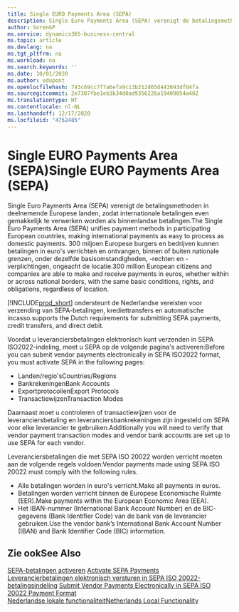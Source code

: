 ```yaml
---
title: Single EURO Payments Area (SEPA)
description: Single Euro Payments Area (SEPA) verenigt de betalingsmethoden in deelnemende Europese landen, zodat internationale betalingen even gemakkelijk te verwerken worden als binnenlandse betalingen.
author: SorenGP
ms.service: dynamics365-business-central
ms.topic: article
ms.devlang: na
ms.tgt_pltfrm: na
ms.workload: na
ms.search.keywords: ''
ms.date: 10/01/2020
ms.author: edupont
ms.openlocfilehash: 743c69cc7f7a6efa9c13b212d65d443693df04fa
ms.sourcegitcommit: 2e7307fbe1eb3b34d0ad9356226a19409054a402
ms.translationtype: HT
ms.contentlocale: nl-NL
ms.lasthandoff: 12/17/2020
ms.locfileid: "4752485"
---
```

# <a name="single-euro-payments-area-sepa"></a><span data-ttu-id="b17bd-103">Single EURO Payments Area (SEPA)</span><span class="sxs-lookup"><span data-stu-id="b17bd-103">Single EURO Payments Area (SEPA)</span></span>
<span data-ttu-id="b17bd-104">Single Euro Payments Area (SEPA) verenigt de betalingsmethoden in deelnemende Europese landen, zodat internationale betalingen even gemakkelijk te verwerken worden als binnenlandse betalingen.</span><span class="sxs-lookup"><span data-stu-id="b17bd-104">The Single Euro Payments Area (SEPA) unifies payment methods in participating European countries, making international payments as easy to process as domestic payments.</span></span> <span data-ttu-id="b17bd-105">300 miljoen Europese burgers en bedrijven kunnen betalingen in euro's verrichten en ontvangen, binnen of buiten nationale grenzen, onder dezelfde basisomstandigheden, -rechten en -verplichtingen, ongeacht de locatie.</span><span class="sxs-lookup"><span data-stu-id="b17bd-105">300 million European citizens and companies are able to make and receive payments in euros, whether within or across national borders, with the same basic conditions, rights, and obligations, regardless of location.</span></span>  

[!INCLUDE[prod_short](../../includes/prod_short.md)] <span data-ttu-id="b17bd-106">ondersteunt de Nederlandse vereisten voor verzending van SEPA-betalingen, krediettransfers en automatische incasso.</span><span class="sxs-lookup"><span data-stu-id="b17bd-106">supports the Dutch requirements for submitting SEPA payments, credit transfers, and direct debit.</span></span>  

<span data-ttu-id="b17bd-107">Voordat u leveranciersbetalingen elektronisch kunt verzenden in SEPA ISO2022-indeling, moet u SEPA op de volgende pagina's activeren:</span><span class="sxs-lookup"><span data-stu-id="b17bd-107">Before you can submit vendor payments electronically in SEPA ISO2022 format, you must activate SEPA in the following pages:</span></span>  

- <span data-ttu-id="b17bd-108">Landen/regio's</span><span class="sxs-lookup"><span data-stu-id="b17bd-108">Countries/Regions</span></span>  
- <span data-ttu-id="b17bd-109">Bankrekeningen</span><span class="sxs-lookup"><span data-stu-id="b17bd-109">Bank Accounts</span></span>  
- <span data-ttu-id="b17bd-110">Exportprotocollen</span><span class="sxs-lookup"><span data-stu-id="b17bd-110">Export Protocols</span></span>  
- <span data-ttu-id="b17bd-111">Transactiewijzen</span><span class="sxs-lookup"><span data-stu-id="b17bd-111">Transaction Modes</span></span>  

<span data-ttu-id="b17bd-112">Daarnaast moet u controleren of transactiewijzen voor de leveranciersbetaling en leveranciersbankrekeningen zijn ingesteld om SEPA voor elke leverancier te gebruiken.</span><span class="sxs-lookup"><span data-stu-id="b17bd-112">Additionally you will need to verify that vendor payment transaction modes and vendor bank accounts are set up to use SEPA for each vendor.</span></span>  

<span data-ttu-id="b17bd-113">Leveranciersbetalingen die met SEPA ISO 20022 worden verricht moeten aan de volgende regels voldoen:</span><span class="sxs-lookup"><span data-stu-id="b17bd-113">Vendor payments made using SEPA ISO 20022 must comply with the following rules.</span></span>  

- <span data-ttu-id="b17bd-114">Alle betalingen worden in euro's verricht.</span><span class="sxs-lookup"><span data-stu-id="b17bd-114">Make all payments in euros.</span></span>  
- <span data-ttu-id="b17bd-115">Betalingen worden verricht binnen de Europese Economische Ruimte (EER).</span><span class="sxs-lookup"><span data-stu-id="b17bd-115">Make payments within the European Economic Area (EEA).</span></span>  
- <span data-ttu-id="b17bd-116">Het IBAN-nummer (International Bank Account Number) en de BIC-gegevens (Bank Identifier Code) van de bank van de leverancier gebruiken.</span><span class="sxs-lookup"><span data-stu-id="b17bd-116">Use the vendor bank’s International Bank Account Number (IBAN) and Bank Identifier Code (BIC) information.</span></span>  

## <a name="see-also"></a><span data-ttu-id="b17bd-117">Zie ook</span><span class="sxs-lookup"><span data-stu-id="b17bd-117">See Also</span></span>  
 <span data-ttu-id="b17bd-118">[SEPA-betalingen activeren](how-to-activate-sepa-payments.md) </span><span class="sxs-lookup"><span data-stu-id="b17bd-118">[Activate SEPA Payments](how-to-activate-sepa-payments.md) </span></span>  
 <span data-ttu-id="b17bd-119">[Leverancierbetalingen elektronisch versturen in SEPA ISO 20022-betalingsindeling](how-to-submit-vendor-payments-electronically-in-sepa-iso-20022-payment-format.md) </span><span class="sxs-lookup"><span data-stu-id="b17bd-119">[Submit Vendor Payments Electronically in SEPA ISO 20022 Payment Format](how-to-submit-vendor-payments-electronically-in-sepa-iso-20022-payment-format.md) </span></span>  
 [<span data-ttu-id="b17bd-120">Nederlandse lokale functionaliteit</span><span class="sxs-lookup"><span data-stu-id="b17bd-120">Netherlands Local Functionality</span></span>](netherlands-local-functionality.md)

